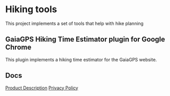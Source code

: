 # Hiking tools

This project implements a set of tools that help with hike planning

## GaiaGPS Hiking Time Estimator plugin for Google Chrome

This plugin implements a hiking time estimator for the GaiaGPS website.

## Docs

[Product Description](docs/Hiking_Time_Estimator_UI_Plugin.md)
[Privacy Policy](docs/privacy-policy.md)
